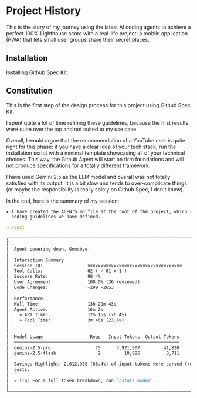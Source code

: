 # Project History

This is the story of my journey using the latest AI coding agents to achieve a perfect 100% Lighthouse score with a real-life project: a mobile application (PWA) that lets small user groups share their secret places.

## Installation

Installing Github Spec Kit

## Constitution

This is the first step of the design process for this project using Github Spec Kit.

I spent quite a lot of time refining these guidelines, because the first results were quite over the top and not suited to my use case.

Overall, I would argue that the recommendation of a YouTube user is quite right for this phase: if you have a clear idea of your tech stack, run the installation script with a minimal template showcasing all of your technical choices. This way, the Github Agent will start on firm foundations and will not produce specifications for a totally different framework.

I have used Gemini 2.5 as the LLM model and overall was not totally satisfied with its output. It is a bit slow and tends to over-complicate things (or maybe the responsibility is really solely on Github Spec, I don't know).

In the end, here is the summary of my session:

```md
✦ I have created the AGENTS.md file at the root of the project, which summarizes all the
  coding guidelines we have defined.

> /quit

╭──────────────────────────────────────────────────────────────────────────────────────────────────╮
│                                                                                                  │
│  Agent powering down. Goodbye!                                                                   │
│                                                                                                  │
│  Interaction Summary                                                                             │
│  Session ID:                 xxxxxxxxxxxxxxxxxxxxxxxxxxxxxxxxxxxx                                │
│  Tool Calls:                 62 ( ✓ 61 x 1 )                                                     │
│  Success Rate:               98.4%                                                               │
│  User Agreement:             100.0% (36 reviewed)                                                │
│  Code Changes:               +299 -2653                                                          │
│                                                                                                  │
│  Performance                                                                                     │
│  Wall Time:                  13h 29m 43s                                                         │
│  Agent Active:               16m 2s                                                              │
│    » API Time:               12m 15s (76.4%)                                                     │
│    » Tool Time:              3m 46s (23.6%)                                                      │
│                                                                                                  │
│                                                                                                  │
│  Model Usage                  Reqs   Input Tokens  Output Tokens                                 │
│  ───────────────────────────────────────────────────────────────                                 │
│  gemini-2.5-pro                 75      3,921,907         41,820                                 │
│  gemini-2.5-flash                2         10,886          3,711                                 │
│                                                                                                  │
│  Savings Highlight: 2,612,988 (66.4%) of input tokens were served from the cache, reducing       │
│  costs.                                                                                          │
│                                                                                                  │
│  » Tip: For a full token breakdown, run `/stats model`.                                          │
│                                                                                                  │
╰──────────────────────────────────────────────────────────────────────────────────────────────────╯
```